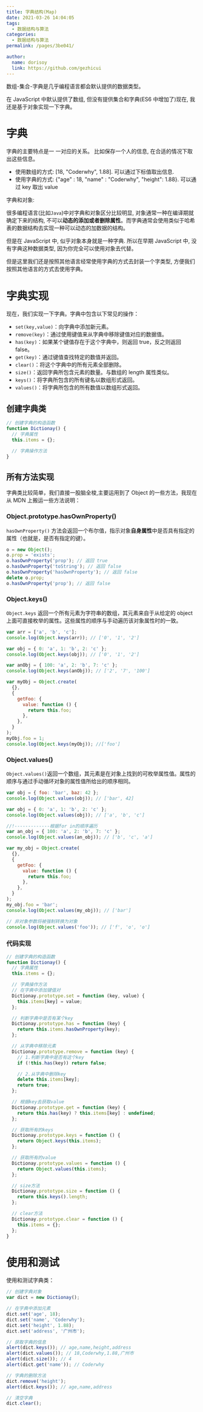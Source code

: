 ```yaml
---
title: 字典结构(Map)
date: 2021-03-26 14:04:05
tags:
  - 数据结构与算法
categories:
  - 数据结构与算法
permalink: /pages/3be041/

author:
  name: dorisoy
  link: https://github.com/gezhicui
---
```


数组-集合-字典是几乎编程语言都会默认提供的数据类型。

在 JavaScript 中默认提供了数组, 但没有提供集合和字典(ES6 中增加了)现在, 我还是基于对象实现一下字典。

# 字典

字典的主要特点是一 一对应的关系。
比如保存一个人的信息, 在合适的情况下取出这些信息。

- 使用数组的方式: [18, "Coderwhy", 1.88]. 可以通过下标值取出信息.
- 使用字典的方式: {"age" : 18, "name" : "Coderwhy", "height": 1.88}. 可以通过 key 取出 value

字典和对象:

很多编程语言(比如`Java`)中对字典和对象区分比较明显, 对象通常一种在编译期就确定下来的结构, 不可以**动态的添加或者删除属性**。而字典通常会使用类似于哈希表的数据结构去实现一种可以动态的加数据的结构。

但是在 JavaScript 中, 似乎对象本身就是一种字典. 所以在早期 JavaScript 中, 没有字典这种数据类型, 因为你完全可以使用对象去代替。

但是这里我们还是按照其他语言经常使用字典的方式去封装一个字类型, 方便我们按照其他语言的方式去使用字典。

# 字典实现

现在，我们实现一下字典。字典中包含以下常见的操作：

- `set(key,value)`：向字典中添加新元素。
- `remove(key)`：通过使用键值来从字典中移除键值对应的数据值。
- `has(key)`：如果某个键值存在于这个字典中，则返回 true，反之则返回 false。
- `get(key)`：通过键值查找特定的数值并返回。
- `clear()`：将这个字典中的所有元素全部删除。
- `size()`：返回字典所包含元素的数量。与数组的 length 属性类似。
- `keys()`：将字典所包含的所有键名以数组形式返回。
- `values()`：将字典所包含的所有数值以数组形式返回。

## 创建字典类

```js
// 创建字典的构造函数
function Dictionay() {
  // 字典属性
  this.items = {};

  // 字典操作方法
}
```

## 所有方法实现

字典类比较简单，我们直接一股脑全梭,主要运用到了 Object 的一些方法，我现在从 MDN 上搬运一些方法说明：

### Object.prototype.hasOwnProperty()

`hasOwnProperty()` 方法会返回一个布尔值，指示对象**自身属性**中是否具有指定的属性（也就是，是否有指定的键）。

```js
o = new Object();
o.prop = 'exists';
o.hasOwnProperty('prop'); // 返回 true
o.hasOwnProperty('toString'); // 返回 false
o.hasOwnProperty('hasOwnProperty'); // 返回 false
delete o.prop;
o.hasOwnProperty('prop'); // 返回 false
```

### Object.keys()

`Object.keys` 返回一个所有元素为字符串的数组，其元素来自于从给定的 object 上面可直接枚举的属性。这些属性的顺序与手动遍历该对象属性时的一致。

```js
var arr = ['a', 'b', 'c'];
console.log(Object.keys(arr)); // ['0', '1', '2']

var obj = { 0: 'a', 1: 'b', 2: 'c' };
console.log(Object.keys(obj)); // ['0', '1', '2']

var anObj = { 100: 'a', 2: 'b', 7: 'c' };
console.log(Object.keys(anObj)); // ['2', '7', '100']

var myObj = Object.create(
  {},
  {
    getFoo: {
      value: function () {
        return this.foo;
      },
    },
  }
);
myObj.foo = 1;
console.log(Object.keys(myObj)); //['foo']
```

### Object.values()

`Object.values()`返回一个数组，其元素是在对象上找到的可枚举属性值。属性的顺序与通过手动循环对象的属性值所给出的顺序相同。

```js
var obj = { foo: 'bar', baz: 42 };
console.log(Object.values(obj)); // ['bar', 42]

var obj = { 0: 'a', 1: 'b', 2: 'c' };
console.log(Object.values(obj)); // ['a', 'b', 'c']

//!-------------根据for in的顺序遍历
var an_obj = { 100: 'a', 2: 'b', 7: 'c' };
console.log(Object.values(an_obj)); // ['b', 'c', 'a']

var my_obj = Object.create(
  {},
  {
    getFoo: {
      value: function () {
        return this.foo;
      },
    },
  }
);
my_obj.foo = 'bar';
console.log(Object.values(my_obj)); // ['bar']

// 非对象参数将被强制转换为对象
console.log(Object.values('foo')); // ['f', 'o', 'o']
```

### 代码实现

```js
// 创建字典的构造函数
function Dictionay() {
  // 字典属性
  this.items = {};

  // 字典操作方法
  // 在字典中添加键值对
  Dictionay.prototype.set = function (key, value) {
    this.items[key] = value;
  };

  // 判断字典中是否有某个key
  Dictionay.prototype.has = function (key) {
    return this.items.hasOwnProperty(key);
  };

  // 从字典中移除元素
  Dictionay.prototype.remove = function (key) {
    // 1.判断字典中是否有这个key
    if (!this.has(key)) return false;

    // 2.从字典中删除key
    delete this.items[key];
    return true;
  };

  // 根据key去获取value
  Dictionay.prototype.get = function (key) {
    return this.has(key) ? this.items[key] : undefined;
  };

  // 获取所有的keys
  Dictionay.prototype.keys = function () {
    return Object.keys(this.items);
  };

  // 获取所有的value
  Dictionay.prototype.values = function () {
    return Object.values(this.items);
  };

  // size方法
  Dictionay.prototype.size = function () {
    return this.keys().length;
  };

  // clear方法
  Dictionay.prototype.clear = function () {
    this.items = {};
  };
}
```

# 使用和测试

使用和测试字典类：

```js
// 创建字典对象
var dict = new Dictionay();

// 在字典中添加元素
dict.set('age', 18);
dict.set('name', 'Coderwhy');
dict.set('height', 1.88);
dict.set('address', '广州市');

// 获取字典的信息
alert(dict.keys()); // age,name,height,address
alert(dict.values()); // 18,Coderwhy,1.88,广州市
alert(dict.size()); // 4
alert(dict.get('name')); // Coderwhy

// 字典的删除方法
dict.remove('height');
alert(dict.keys()); // age,name,address

// 清空字典
dict.clear();
```
